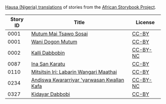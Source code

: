 [Hausa (Nigeria) translations](http://my.africanstorybook.org/language/hausa) of stories from the [African Storybook Project](http://my.africanstorybook.org).

Story ID | Title | License
-------- | ----- | -------
0001 | [Mutum Mai Tsawo Sosai](http://africanstorybook.org/reader.php?id=20755&d=0&a=1) | [CC-BY](https://creativecommons.org/licenses/by/4.0/)
0001 | [Wani Dogon Mutum](http://africanstorybook.org/reader.php?id=21360&d=0&a=1) | [CC-BY](https://creativecommons.org/licenses/by/4.0/)
0002 | [Kalli Dabbobin](http://africanstorybook.org/reader.php?id=21368&d=0&a=1) | [CC-BY-NC](https://creativecommons.org/licenses/by-nc/3.0/)
0087 | [Ina San Karatu](http://africanstorybook.org/reader.php?id=20521&d=0&a=1) | [CC-BY](https://creativecommons.org/licenses/by/3.0/)
0110 | [Mitsitsin Iri: Labarin Wangari Maathai](http://africanstorybook.org/reader.php?id=20859&d=0&a=1) | [CC-BY](https://creativecommons.org/licenses/by/4.0/)
0234 | [Andiswa Kwararriyar 'yarwasan Kwallan Kafa](http://africanstorybook.org/reader.php?id=20760&d=0&a=1) | [CC-BY-NC](https://creativecommons.org/licenses/by-nc/3.0/)
0327 | [Kidayar Dabbobi](http://africanstorybook.org/reader.php?id=20516&d=0&a=1) | [CC-BY](https://creativecommons.org/licenses/by/3.0/)
